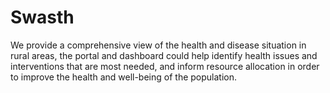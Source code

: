 # Swasth
We provide a comprehensive view of the health and disease situation in rural areas, the portal and dashboard could help identify health issues and interventions that are most needed, and inform resource allocation in order to improve the health and well-being of the population.
